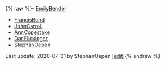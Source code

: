{% raw %}- [EmilyBender](https://delph-in.github.io/docs/garage/EmilyBender)
- [FrancisBond](https://delph-in.github.io/docs/garage/FrancisBond)
- [JohnCarroll](https://delph-in.github.io/docs/garage/JohnCarroll)
- [AnnCopestake](https://delph-in.github.io/docs/garage/AnnCopestake)
- [DanFlickinger](https://delph-in.github.io/docs/garage/DanFlickinger)
- [StephanOepen](https://delph-in.github.io/docs/garage/StephanOepen)

Last update: 2020-07-31 by StephanOepen [[edit](https://github.com/delph-in/docs/wiki/StandingCommitteeGroup/_edit)]{% endraw %}